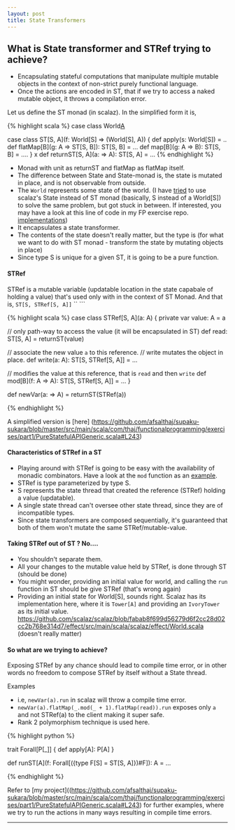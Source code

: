 ```yaml
---
layout: post
title: State Transformers
---
```


## What is State transformer and STRef trying to achieve?

* Encapsulating stateful computations that manipulate multiple mutable objects in the context of non-strict purely functional language.
* Once the actions are encoded in ST, that if we try to access a naked mutable object, it throws a compilation error.

Let us define the ST monad (in scalaz). In the simplified form it is,

{% highlight scala %}
case class World[A]()

case class ST[S, A](f: World[S] => (World[S], A)) {
  def apply(s: World[S]) = ..
  def flatMap[B](g: A => ST[S, B]): ST[S, B] = ...
  def map[B](g: A => B): ST[S, B] = ....
}
x
def returnST[S, A](a: => A): ST[S, A] = ...
{% endhighlight %}

* Monad with unit as returnST and flatMap as flatMap itself.
* The difference between State and State-monad is, the state is mutated in place, and is not observable from outside.
* The `World` represents some state of the world. (I have [tried](https://github.com/afsalthaj/supaku-sukara/blob/master/src/main/scala/com/thaj/functionalprogramming/exercises/part1/PureStatefulAPIGeneric.scala#L129) to use scalaz's State instead of ST monad (basically, S instead of a World[S]) to solve the same problem, but got stuck in between. If interested, you may have a look at this line of code in my FP exercise repo. [implementations](https://github.com/afsalthaj/supaku-sukara/blob/master/src/main/scala/com/thaj/functionalprogramming/exercises/part1/PureStatefulAPIGeneric.scala#L163))
* It encapsulates a state transformer.
* The contents of the state doesn't really matter, but the type is (for what we want to do with ST monad - transform the state by mutating objects in place)
* Since type S is unique for a given ST, it is going to be a pure function.

#### STRef

STRef is a mutable variable (updatable location in the state capabale of holding a value) that's used only with in the context of ST Monad. And that is, `ST[S, STRef[S, A]]` `` ```

{% highlight scala %}
case class STRef[S, A](a: A) { private var value: A = a

// only path-way to access the value (it will be encapsulated in ST) def read: ST[S, A] = returnST(value)

// associate the new value `a` to this reference. // write mutates the object in place. def write(a: A): ST[S, STRef[S, A]] = ...

// modifies the value at this reference, that is `read` and then `write` def mod[B](f: A => A): ST[S, STRef[S, A]] = ... }

def newVar(a: => A) = returnST(STRef(a))

{% endhighlight %}

A simplified version is [here] (<https://github.com/afsalthaj/supaku-sukara/blob/master/src/main/scala/com/thaj/functionalprogramming/exercises/part1/PureStatefulAPIGeneric.scala#L243>)

#### Characteristics of STRef in a ST

* Playing around with STRef is going to be easy with the availability of monadic combinators. Have a look at the `mod` function as an [example](https://github.com/afsalthaj/supaku-sukara/blob/master/src/main/scala/com/thaj/functionalprogramming/exercises/part1/PureStatefulAPIGeneric.scala#L243).
* STRef is type parameterized by type S.
* S represents the state thread that created the reference (STRef) holding a value (updatable).
* A single state thread can't oversee other state thread, since they are of incompatible types.
* Since state transformers are composed sequentially, it's guaranteed that both of them won't mutate the same STRef/mutable-value.

#### Taking STRef out of ST ? No....

* You shouldn't separate them.
* All your changes to the mutable value held by STRef, is done through ST (should be done)
* You might wonder, providing an initial value for world, and calling the `run` function in ST should be give STRef (that's wrong again)
* Providing an initial state for World[S], sounds right. Scalaz has its implementation here, where it is `Tower[A]` and providing an `IvoryTower` as its initial value. <https://github.com/scalaz/scalaz/blob/fabab8f699d56279d6f2cc28d02cc2b768e314d7/effect/src/main/scala/scalaz/effect/World.scala> (doesn't really matter)

#### So what are we trying to achieve?

Exposing STRef by any chance should lead to compile time error, or in other words no freedom to compose STRef by itself without a State thread.

Examples

- i.e, `newVar(a).run` in scalaz will throw a compile time error.
- `newVar(a).flatMap(_.mod(_ + 1).flatMap(read)).run` exposes only `a` and not STRef(a) to the client making it super safe.
- Rank 2 polymorphism technique is used here.

{% highlight python %}

trait Forall[P[_]] { def apply[A]: P[A] }

def runST[A](f: Forall[({type F[S] = ST[S, A]})#F]): A = ... 

{% endhighlight %}


Refer to [my project]((https://github.com/afsalthaj/supaku-sukara/blob/master/src/main/scala/com/thaj/functionalprogramming/exercises/part1/PureStatefulAPIGeneric.scala#L243) for further examples, where we try to run the actions in many ways resulting in compile time errors.

--------------------------------------------------------------------------------
